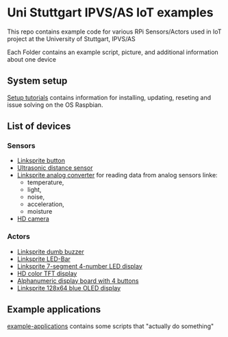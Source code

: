 # Uni Stuttgart IPVS/AS IoT examples
This repo contains example code for various RPi Sensors/Actors used in IoT project at the University of Stuttgart, IPVS/AS

Each Folder contains an example script, picture, and additional information about one device

## System setup
[Setup tutorials](setup-raspberrypi) contains information for installing, updating, reseting and issue solving on the OS Raspbian.

## List of devices 

### Sensors
* [Linksprite button](sensor-linksprite-button)
* [Ultrasonic distance sensor](sensor-ultrasonic-distance)
* [Linksprite analog converter](extension-board) for reading data from analog sensors linke: 
  * temperature, 
  * light, 
  * noise, 
  * acceleration, 
  * moisture
* [HD camera](sensor-HD-camera)


### Actors
* [Linksprite dumb buzzer](actor-linksprite-buzzer)
* [Linksprite LED-Bar](actor-linksprite-led-bar)
* [Linksprite 7-segment 4-number LED display](actor-led-7segment-4numbers)
* [HD color TFT display](actor-graphic-TFT-display)
* [Alphanumeric display board with 4 buttons](actor-alphanumeric-display-board)
* [Linksprite 128x64 blue OLED display](actor-linksprite-OLED-display)



## Example applications
[example-applications](example-applications/) contains some scripts that "actually do something"
